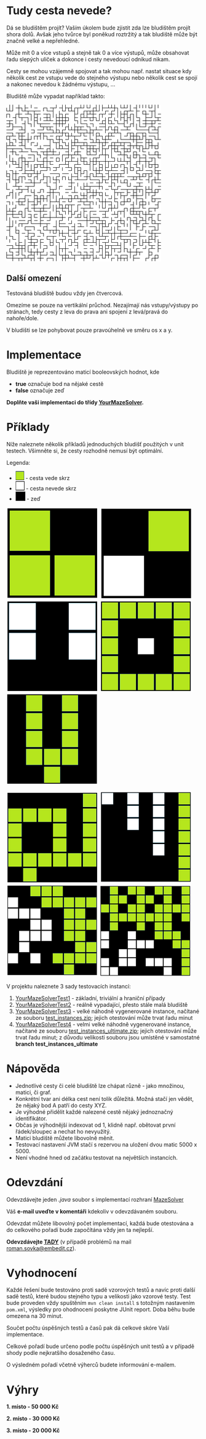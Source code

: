 # Tudy cesta nevede?
Dá se bludištěm projít? Vaším úkolem bude zjistit zda lze bludištěm projít shora dolů. 
Avšak jeho tvůrce byl poněkud roztržitý a tak bludiště může být značně velké a nepřehledné. 

Může mít 0 a více vstupů a stejně tak 0 a více výstupů, může obsahovat řadu slepých uliček 
a dokonce i cesty nevedoucí odnikud nikam.

Cesty se mohou vzájemně spojovat a tak mohou např. nastat situace kdy několik cest ze vstupu vede do stejného výstupu 
nebo několik cest se spojí a nakonec nevedou k žádnému výstupu, ... 
 
Bludiště může vypadat například takto:
 
![sample maze](maze-assignment/doc/sample_maze.png "Bludiště")

## Další omezení
Testováná bludiště budou vždy jen čtvercová.

Omezíme se pouze na vertikální průchod.
Nezajímají nás vstupy/výstupy po stránach, tedy cesty z leva do prava ani spojení z levá/pravá do nahoře/dole.

V bludišti se lze pohybovat pouze pravoúhelně ve směru os x a y.

# Implementace
Bludiště je reprezentováno maticí booleovských hodnot, kde
* **true** označuje bod na nějaké cestě
* **false** označuje zeď

**Doplňte vaši implementaci do třídy [YourMazeSolver](maze-assignment/src/main/java/net/homecredit/jobsdev/YourMazeSolver.java).**

# Příklady
Níže naleznete několik příkladů jednoduchých bludišť použitých v unit testech. Všimněte si, že cesty rozhodně nemusí být optimální.

Legenda:
* ![sample maze](maze-assignment/doc/legenda_cesta_ok.png "cesta ok") - cesta vede skrz
* ![sample maze](maze-assignment/doc/legenda_cesta_nok.png "cesta nok") - cesta nevede skrz 
* ![sample maze](maze-assignment/doc/legenda_wall.png "zeď") - zeď


![sample maze_2x2_ok](maze-assignment/doc/sample_2_ok.png "2x2, cesta existuje")
![sample maze_2x2_nok](maze-assignment/doc/sample_2_nok.png "2x2, cesta neexistuje") 
![sample maze_3x3_nok](maze-assignment/doc/sample_3_nok.png "3x3, cesta nexistuje")
![sample maze_5x5_ok](maze-assignment/doc/sample_5_ok.png "5x5, cesta existuje")
![sample maze_5x5_2to1_ok](maze-assignment/doc/sample_5_2to1_ok.png "5x5, cesta existuje")

![sample maze_6x6_maze_ok](maze-assignment/doc/sample_6_snake_ok.png "6x6, cesta existuje")
![sample maze_7x7_ok](maze-assignment/doc/sample_7_ok.png "7x7, cesta existuje")
![sample maze_8x8_ok](maze-assignment/doc/sample_8_ok.png "8x8, cesta existuje")
![sample maze_10x10_ok](maze-assignment/doc/sample_10_ok.png "10x10, cesta existuje")



V projektu naleznete 3 sady testovacích instancí:
1. [YourMazeSolverTest1](maze-assignment/src/test/java/net/homecredit/jobsdev/YourMazeSolverTest1.java) - základní, triviální a hraniční případy 
2. [YourMazeSolverTest2](maze-assignment/src/test/java/net/homecredit/jobsdev/YourMazeSolverTest2.java) - reálně vypadající, přesto stále malá bludiště
3. [YourMazeSolverTest3](maze-assignment/src/test/java/net/homecredit/jobsdev/YourMazeSolverTest3.java) - velké náhodně vygenerované instance, načítané ze souboru [test_instances.zip](maze-assignment/src/test/resources/test_instances.zip); jejich otestování může trvat řadu minut 
3. [YourMazeSolverTest4](maze-assignment/src/test/java/net/homecredit/jobsdev/YourMazeSolverTest4.java) - velmi velké náhodně vygenerované instance, načítané ze souboru [test_instances_ultimate.zip](maze-assignment/src/test/resources/test_instances_ultimate.zip); jejich otestování může trvat řadu minut;
 z důvodu velikosti souboru jsou umístěné v samostatné **branch test_instances_ultimate**

# Nápověda
* Jednotlivé cesty či celé bludiště lze chápat různě - jako množinou, matici, či graf.
* Konkrétní tvar ani délka cest není tolik důležitá. Možná stačí jen vědět, že nějaký bod A patří do cesty XYZ.
* Je výhodné přidělit každé nalezené cestě nějaký jednoznačný identifikátor.
* Občas je výhodnější indexovat od 1, klidně např. obětovat první řádek/sloupec a nechat ho nevyužitý.
* Matici bludiště můžete libovolně měnit.
* Testovací nastavení JVM stačí s rezervou na uložení dvou matic 5000 x 5000.
* Není vhodné hned od začátku testovat na největších instancích.

# Odevzdání
Odevzdávejte jeden _.java_ soubor s implementací rozhraní [MazeSolver](maze-assignment/src/main/java/net/homecredit/jobsdev/MazeSolver.java)

Váš **e-mail uveďte v komentáři** kdekoliv v odevzdávaném souboru.

Odevzdat můžete libovolný počet implementací, každá bude otestována a do celkového pořadí bude započítána vždy jen ta nejlepší.

**Odevzdávejte [TADY](http://contest.embedit.cz:8080)**  (v případě problémů na mail roman.sovka@embedit.cz).

# Vyhodnocení

Každé řešení bude testováno proti sadě vzorových testů a navíc proti další sadě testů, které budou stejného typu a velikosti jako vzorové testy.
Test bude proveden vždy spuštěním `mvn clean install` s totožným nastavením `pom.xml`, výsledky pro ohodnocení poskytne JUnit report.
Doba běhu bude omezena na 30 minut.

Součet počtu úspěšných testů a časů pak dá celkové skóre Vaší implementace.

Celkové pořadí bude určeno podle počtu úspěšných unit testů a v případě shody podle nejkratšího dosaženého času.

O výsledném pořadí včetně výherců budete informování e-mailem.

# Výhry

**1. místo - 50 000 Kč** 

**2. místo - 30 000 Kč**
 
**3. místo - 20 000 Kč**
